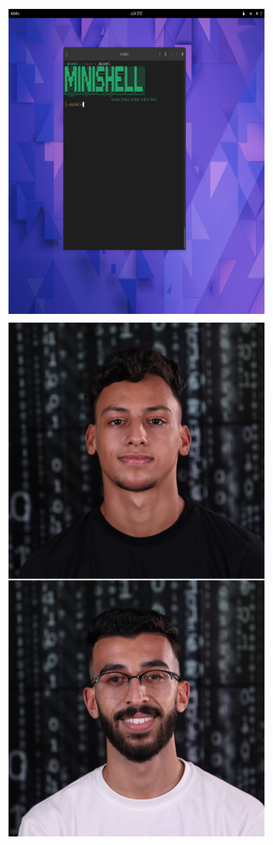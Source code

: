 <p align="center" >
<img src ="https://github.com/oussamaettaqui/Minishell/blob/main/pictures/run-minishell.png"  width='900px' height='600px'>
</p>
<p align="center">
<img src ="https://github.com/oussamaettaqui/Minishell/blob/main/pictures/bchokri.jpeg">
<img src ="https://github.com/oussamaettaqui/Minishell/blob/main/pictures/oettaqui.jpeg">
</p>
